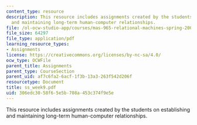 ```yaml
---
content_type: resource
description: This resource includes assignments created by the students on establishing
  and maintaining long-term human-computer relationships.
file: /ol-ocw-studio-app/courses/mas-965-relational-machines-spring-2005/306edc3058f65e5b708a453c374f9e5e_ss_week9.pdf
file_size: 64297
file_type: application/pdf
learning_resource_types:
- Assignments
license: https://creativecommons.org/licenses/by-nc-sa/4.0/
ocw_type: OCWFile
parent_title: Assignments
parent_type: CourseSection
parent_uid: af7c6fa2-6acf-1f3b-13a3-263f542d206f
resourcetype: Document
title: ss_week9.pdf
uid: 306edc30-58f6-5e5b-708a-453c374f9e5e
---
```

This resource includes assignments created by the students on establishing and maintaining long-term human-computer relationships.